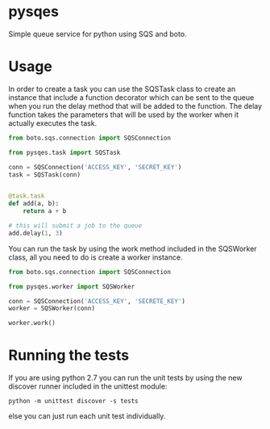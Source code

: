 pysqes
======

Simple queue service for python using SQS and boto.

Usage
======
In order to create a task you can use the SQSTask class to create
an instance that include a function decorator which can be sent
to the queue when you run the delay method that will be added
to the function. The delay function takes the parameters that will
be used by the worker when it actually executes the task.

```python
from boto.sqs.connection import SQSConnection

from pysqes.task import SQSTask

conn = SQSConnection('ACCESS_KEY', 'SECRET_KEY')
task = SQSTask(conn)


@task.task
def add(a, b):
    return a + b

# this will submit a job to the queue
add.delay(1, 3)
```

You can run the task by using the work method included in the
SQSWorker class, all you need to do is create a worker instance.
```python
from boto.sqs.connection import SQSConnection

from pysqes.worker import SQSWorker

conn = SQSConnection('ACCESS_KEY', 'SECRETE_KEY')
worker = SQSWorker(conn)

worker.work()
```

Running the tests
======
If you are using python 2.7 you can run the unit tests by
using the new discover runner included in the unittest module:

```shell
python -m unittest discover -s tests
```

else you can just run each unit test individually.

